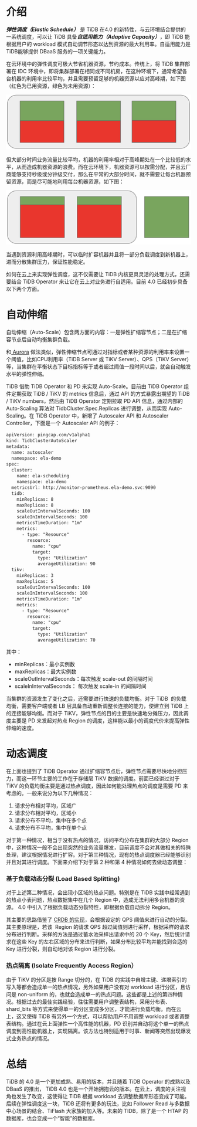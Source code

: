 # 介绍
***弹性调度（Elastic Schedule）*** 是 TiDB 在4.0 的新特性，与云环境结合提供的一系统调度，可以让 TiDB 具备***自适用能力（Adaptive Capacity）***，即 TiDB 能根据用户的 workload 模式自动调节形态以达到资源的最大利用率。自适用能力是TiDB能够提供 DBaaS 服务的一项关键能力。

在云环境中的弹性调度可极大节省机器资源，节约成本。传统上，将 TiDB 集群部署在 IDC 环境中，即将集群部署在相同或不同机房，在这种环境下，通常希望各台机器的利用率比较平均，并且需要预留足够的机器资源以应对高峰期，如下图（红色为已用资源，绿色为未用资源）：

![host_utilization_avg.png](/res/session1/chapter4/elastic-scheduling/host_utilization_avg.png)

但大部分时间业务流量比较平均，机器的利用率相对于高峰期处在一个比较低的水平，从而造成机器资源的浪费。而在云环境下，机器资源可以按需分配，并且云厂商能够支持秒级或分钟级交付，那么在平常的大部分时间，就不需要让每台机器预留资源，而是尽可能地利用每台机器资源，如下图：

![host_utilization_max.png](/res/session1/chapter4/elastic-scheduling/host_utilization_max.png)

当遇到资源利用高峰期时，可以临时扩容机器并且将一部分负载调度到新机器上，进而分散集群压力，保证性能稳定。

如何在云上来实现弹性调度，这不仅需要让 TiDB 内核更具灵活的处理方式，还需要结合 TiDB Operator 来让它在云上对业务进行自适用。目前 4.0 已经初步具备以下两个方面。

# 自动伸缩
自动伸缩（Auto-Scale）包含两方面的内容：一是弹性扩缩容节点；二是在扩缩容节点后自动均衡集群负载。

和[ Aurora](https://www.youtube.com/watch?v=mali0B4wus0) 做法类似，弹性伸缩节点可通过对指标或者某种资源的利用率来设置一个阈值，比如CPU利用率（TiDB Server 或 TiKV Server）、QPS（TiKV Server）等，当集群在平衡状态下目标指标等于或者超过阈值一段时间以后，就会自动触发水平的弹性伸缩。

TiDB 借助 TiDB Operator 和 PD 来实现 Auto-Scale。目前由 TiDB Operator 组件定期获取 TiDB / TiKV 的 metrics 信息后，通过 API 的方式暴露出期望的 TiDB / TiKV numbers，然后由 TiDB Operator 定期拉取 PD API 信息，通过内部的 Auto-Scaling 算法对 TidbCluster.Spec.Replicas 进行调整，从而实现 Auto-Scaling。在 TiDB Operator 中，新增了 Autoscaler API 和 Autoscaler Controller，下面是一个 Autoscaler API 的例子：

```
apiVersion: pingcap.com/v1alpha1
kind: TidbClusterAutoScaler
metadata:
  name: autoscaler
  namespace: ela-demo
spec:
  cluster:
    name: ela-scheduling
    namespace: ela-demo
  metricsUrl: http://monitor-prometheus.ela-demo.svc:9090
  tidb:
    minReplicas: 8
    maxReplicas: 8
    scaleOutIntervalSeconds: 100
    scaleInIntervalSeconds: 100
    metricsTimeDuration: "1m"
    metrics:
      - type: "Resource"
        resource:
          name: "cpu"
          target:
            type: "Utilization"
            averageUtilization: 90
  tikv:
    minReplicas: 3
    maxReplicas: 5
    scaleOutIntervalSeconds: 100
    scaleInIntervalSeconds: 100
    metricsTimeDuration: "1m"
    metrics:
      - type: "Resource"
        resource:
          name: "cpu"
          target:
            type: "Utilization"
            averageUtilization: 70
```

其中：
* minReplicas：最小实例数
* maxReplicas：最大实例数
* scaleOutIntervalSeconds：每次触发 scale-out 的间隔时间
* scaleInIntervalSeconds： 每次触发 scale-in 的间隔时间

当集群的资源发生了变化之后，还需要进行快速的负载均衡。对于 TiDB  的负载均衡，需要客户端或者 LB 层具备自动重新调整长连接的能力，使建立到 TiDB 上的连接能够均衡。而对于 TiKV，弹性节点的目的主要是快速地分摊压力，因此调度主要是 PD 来发起对热点 Region 的调度，这样能以最小的调度代价来提高弹性伸缩的速度。

# 动态调度
在上面也提到了 TiDB Operator 通过扩缩容节点后，弹性节点需要尽快地分担压力，而这一环节主要的工作在于存储层 TiKV 数据的调度。前面已经讲过对于 TiKV 的负载均衡主要是通过热点调度，因此如何能处理热点的调度是需要 PD 来考虑的。一般来说分为以下几种情况：

1. 请求分布相对平均，区域广
2. 请求分布相对平均，区域小
3. 请求分布不平均，集中在多个点
4. 请求分布不平均，集中在单个点

对于第一种情况，相当于没有热点的情况，访问平均分布在集群的大部分 Region 中，这种情况一般不会出现突然的业务流量爆发，目前调度不会对其做相关的特殊处理，建议根据情况进行扩容。对于第三种情况，现有的热点调度器已经能够识别并且对其进行调度。下面来介绍下对于第 2 种和第 4 种情况如何去做动态调整：

### 基于负载动态分裂 (Load Based Splitting)
对于上述第二种情况，会出现小区域的热点问题。特别是在 TiDB 实践中经常遇到的热点小表问题，热点数据集中在几个 Region 中，造成无法利用多台机器的资源。 4.0 中引入了根据负载动态分裂特性，即根据负载自动拆分 Region。

其主要的思路借鉴了 [CRDB 的实现](https://www.cockroachlabs.com/docs/stable/load-based-splitting.html)，会根据设定的 QPS 阈值来进行自动的分裂。其主要原理是，若该  Region 的请求 QPS 超过阈值则进行采样，根据采样的请求分布进行判断。采样的方法是通过蓄水池采样出请求中的 20 个 Key，然后统计请求在这些 Key 的左右区域的分布来进行判断，如果分布比较平均并能找到合适的 Key 进行分裂，则自动地对该 Region 进行分裂。

### 热点隔离 (Isolate Frequently Access Region）
由于 TiKV 的分区是按 Range 切分的，在 TiDB 的实践中自增主键、递增索引的写入等都会造成单一的热点情况，另外如果用户没有对 workload 进行分区，且访问是 non-uniform 的，也就会造成单一的热点问题。这些都是上述的第四种情况。根据过去的最佳实践经验，往往需要用户调整表结构，采用分布表、shard_bits 等方式来使得单一的分区变成多分区，才能进行负载均衡。而在云上，这又使得 TiDB 有另外一个方式，可以帮助用户不用调整 workload 或者调整表结构。通过在云上面弹性一个高性能的机器，PD 识别并自动将这个单一的热点调度到高性能机器上，实现隔离。该方法也特别适用于时事、新闻等突然出现爆发式业务热点的情况。

# 总结
TiDB 的 4.0 是一个更加成熟、易用的版本，并且随着 TiDB Operator 的成熟以及 DBaaS 的推出， TiDB 4.0 也是一个开始拥抱云的版本。在云上，调度的关注视角也发生了改变，这使得让 TiDB 根据 workload 去调整数据库形态变成了可能。后续在弹性调度这一块，TiDB 还将有更多的玩法，比如 Follower Read 与多数据中心场景的结合、TiFlash 大家族的加入等。未来的 TIDB，除了是一个 HTAP 的数据库，也会变成一个“智能”的数据库。
